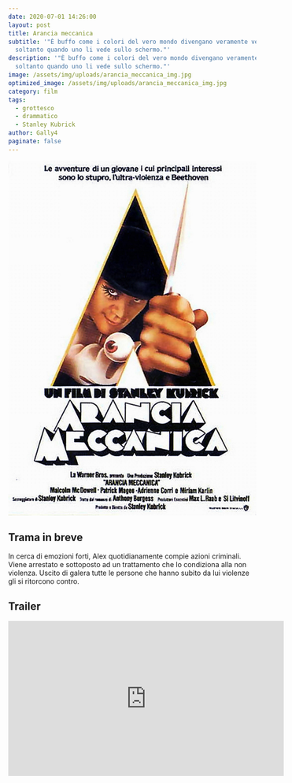 ```yaml
---
date: 2020-07-01 14:26:00
layout: post
title: Arancia meccanica
subtitle: '"È buffo come i colori del vero mondo divengano veramente veri
  soltanto quando uno li vede sullo schermo."'
description: '"È buffo come i colori del vero mondo divengano veramente veri
  soltanto quando uno li vede sullo schermo."'
image: /assets/img/uploads/arancia_meccanica_img.jpg
optimized_image: /assets/img/uploads/arancia_meccanica_img.jpg
category: film
tags:
  - grottesco
  - drammatico
  - Stanley Kubrick
author: Gally4
paginate: false
---
```

![](/assets/img/uploads/arancia_meccanica_locandina.jpg)

## Trama in breve

In cerca di emozioni forti, Alex quotidianamente compie azioni criminali. Viene arrestato e sottoposto ad un trattamento che lo condiziona alla non violenza. Uscito di galera tutte le persone che hanno subito da lui violenze gli si ritorcono contro.



## Trailer

<iframe width="560" height="315" src="https://www.youtube.com/embed/WYPCw1YQeOU?start=4" frameborder="0" allow="accelerometer; autoplay; encrypted-media; gyroscope; picture-in-picture" allowfullscreen></iframe>